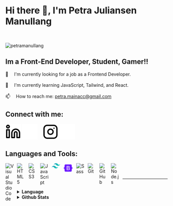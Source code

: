 # Hi there 👋, I'm Petra Juliansen Manullang

<br />

<p align="left"> <img src="https://komarev.com/ghpvc/?username=petramanullang&label=Profile%20views&color=192655" alt="petramanullang" /> </p>

## Im a Front-End Developer, Student, Gamer!!

🔭 &emsp;I'm currently looking for a job as a Frontend Developer.
<br /><br />
🌱 &emsp;I'm currently learning JavaScript, Tailwind, and React.
<br><br />
📫 &emsp;How to reach me: petra.mainacc@gmail.com

## Connect with me:

[![website](./img/linkedin-light.svg)](https://www.linkedin.com/in/petra-juliansen/#gh-light-mode-only)
[![website](./img/linkedin-dark.svg)](https://www.linkedin.com/in/petra-juliansen/#gh-dark-mode-only)
&nbsp;&nbsp;
[![website](./img/instagram-light.svg)](https://instagram.com/izanami.acc?igshid=NGVhN2U2NjQ0Yg==#gh-light-mode-only)
[![website](./img/instagram-dark.svg)](https://instagram.com/izanami.acc?igshid=NGVhN2U2NjQ0Yg==#gh-dark-mode-only)

## Languages and Tools:

<img align="left" alt="Visual Studio Code" width="26px" src="https://cdn.jsdelivr.net/gh/devicons/devicon/icons/vscode/vscode-original.svg" style="padding-right:10px;" />

<img align="left" alt="HTML5" width="26px" src="https://cdn.jsdelivr.net/gh/devicons/devicon/icons/html5/html5-original.svg" style="padding-right:10px;" />

<img align="left" alt="CSS3" width="26px" src="https://cdn.jsdelivr.net/gh/devicons/devicon/icons/css3/css3-original.svg" style="padding-right:10px;" />

<img align="left" alt="JavaScript" width="26px" src="https://cdn.jsdelivr.net/gh/devicons/devicon/icons/javascript/javascript-original.svg" style="padding-right:10px;" />

<img align="left" alt="Tailwind" width="26px" src="./img/tailwind-css.svg" style="padding-right:10px;" />

<img align="left" alt="Bootstrap" width="30px" src="./img/bootstrap.png" style="padding-right:10px;" />

<img align="left" alt="Sass" width="26px" src="https://cdn.jsdelivr.net/gh/devicons/devicon/icons/sass/sass-original.svg" style="padding-right:10px;" />

<img align="left" alt="Git" width="26px" src="https://cdn.jsdelivr.net/gh/devicons/devicon/icons/git/git-original.svg" style="padding-right:10px;" />

<img align="left" alt="GitHub" width="26px" src="https://user-images.githubusercontent.com/3369400/139447912-e0f43f33-6d9f-45f8-be46-2df5bbc91289.png" style="padding-right:10px;" />

<img align="left" alt="Node.js" width="26px" src="https://cdn.jsdelivr.net/gh/devicons/devicon/icons/nodejs/nodejs-original.svg" style="padding-right:10px;" />

<br />
<br />

---

<br />

<details>

  <summary><strong>Language</strong></summary>

  <img src="https://github-readme-stats.vercel.app/api/top-langs?username=petramanullang&show_icons=true&locale=en&layout=compact" alt="Top Languages" />
</details>

<details>
  <summary><strong>Github Stats</strong></summary>

  <img src="https://github-readme-stats.vercel.app/api?username=petramanullang&show_icons=true&locale=en" alt="GitHub Stats" />
</details>
